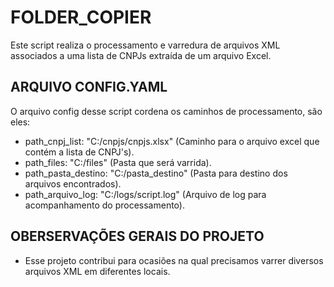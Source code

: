 # FOLDER_COPIER
Este script realiza o processamento e varredura de arquivos XML associados a uma lista de CNPJs extraída de um arquivo Excel. 

## ARQUIVO CONFIG.YAML
O arquivo config desse script cordena os caminhos de processamento, são eles:
- path_cnpj_list: "C:/cnpjs/cnpjs.xlsx" (Caminho para o arquivo excel que contém a lista de CNPJ's).
- path_files: "C:/files" (Pasta que será varrida).
- path_pasta_destino: "C:/pasta_destino" (Pasta para destino dos arquivos encontrados).
- path_arquivo_log: "C:/logs/script.log" (Arquivo de log para acompanhamento do processamento).

## OBERSERVAÇÕES GERAIS DO PROJETO
- Esse projeto contribui para ocasiões na qual precisamos varrer diversos arquivos XML em diferentes locais.
